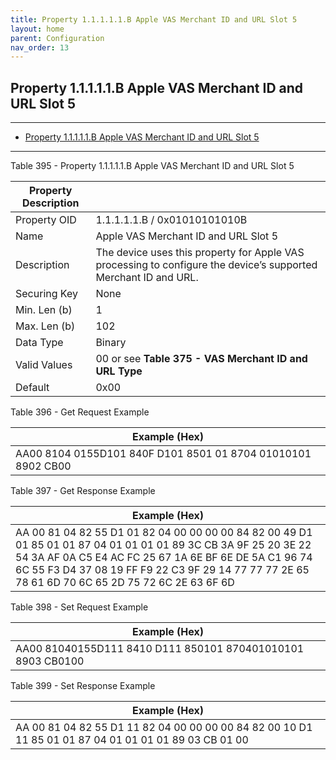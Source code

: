 ```yaml
---
title: Property 1.1.1.1.1.B Apple VAS Merchant ID and URL Slot 5
layout: home
parent: Configuration
nav_order: 13
---
```


## Property 1.1.1.1.1.B Apple VAS Merchant ID and URL Slot 5

---

- [Property 1.1.1.1.1.B Apple VAS Merchant ID and URL Slot 5](#property-11111b-apple-vas-merchant-id-and-url-slot-5)

---


Table 395 - Property 1.1.1.1.1.B Apple VAS Merchant ID and URL Slot 5

| Property Description |  |
|----|----|
| Property OID | 1.1.1.1.1.B / 0x01010101010B |
| Name | Apple VAS Merchant ID and URL Slot 5 |
| Description | The device uses this property for Apple VAS processing to configure the device’s supported Merchant ID and URL. |
| Securing Key | None |
| Min. Len (b) | 1 |
| Max. Len (b) | 102 |
| Data Type | Binary |
| Valid Values | 00 or see **Table 375 - VAS Merchant ID and URL Type** |
| Default | 0x00 |

Table 396 - Get Request Example

| Example (Hex)                                                |
|--------------------------------------------------------------|
| AA00 8104 0155D101 840F D101 8501 01 8704 01010101 8902 CB00 |

Table 397 - Get Response Example

| Example (Hex) |
|----|
| AA 00 81 04 82 55 D1 01 82 04 00 00 00 00 84 82 00 49 D1 01 85 01 01 87 04 01 01 01 01 89 3C CB 3A 9F 25 20 3E 22 54 3A AF 0A C5 E4 AC FC 25 67 1A 6E BF 6E DE 5A C1 96 74 6C 55 F3 D4 37 08 19 FF F9 22 C3 9F 29 14 77 77 77 2E 65 78 61 6D 70 6C 65 2D 75 72 6C 2E 63 6F 6D |

Table 398 - Set Request Example

| Example (Hex)                                               |
|-------------------------------------------------------------|
| AA00 81040155D111 8410 D111 850101 870401010101 8903 CB0100 |

Table 399 - Set Response Example

| Example (Hex) |
|----|
| AA 00 81 04 82 55 D1 11 82 04 00 00 00 00 84 82 00 10 D1 11 85 01 01 87 04 01 01 01 01 89 03 CB 01 00 |

##